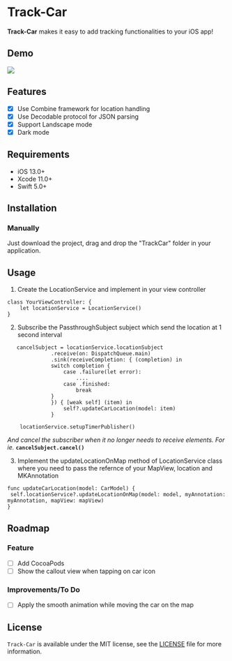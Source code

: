 # Track-Car
**Track-Car** makes it easy to add tracking functionalities to your iOS app! 

## Demo
![](https://github.com/ram2386/Track-Car/blob/master/Track%20car.gif)

## Features
- [x] Use Combine framework for location handling
- [x] Use Decodable protocol for JSON parsing
- [x] Support Landscape mode
- [x] Dark mode

## Requirements
 - iOS 13.0+
 - Xcode 11.0+
 - Swift 5.0+
 
## Installation
### Manually

Just download the project, drag and drop the "TrackCar" folder in your application.

## Usage
1. Create the LocationService and implement in your view controller
```
class YourViewController: {
    let locationService = LocationService()    
}
```

2. Subscribe the PassthroughSubject subject which send the location at 1 second interval
```
   cancelSubject = locationService.locationSubject
              .receive(on: DispatchQueue.main)
              .sink(receiveCompletion: { (completion) in
              switch completion {
                  case .failure(let error):
                      ....
                  case .finished:
                      break
              }
              }) { [weak self] (item) in
                  self?.updateCarLocation(model: item)
              }
    
    locationService.setupTimerPublisher()
```

<i>And cancel the subscriber when it no longer needs to receive elements. For ie.</i> <b>```cancelSubject.cancel()```</b>

3. Implement the updateLocationOnMap method of LocationService class where you need to pass the refernce of your MapView, location and MKAnnotation 
```
func updateCarLocation(model: CarModel) {
 self.locationService?.updateLocationOnMap(model: model, myAnnotation: myAnnotation, mapView: mapView)
}
```

## Roadmap
### Feature 

- [ ] Add CocoaPods
- [ ] Show the callout view when tapping on car icon
 
### Improvements/To Do
- [ ] Apply the smooth animation while moving the car on the map

## License

`Track-Car` is available under the MIT license, see the [LICENSE](https://github.com/ram2386/Track-Car/blob/master/LICENSE) file for more information.

